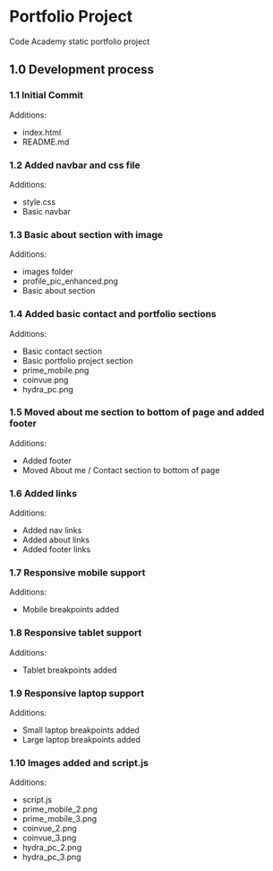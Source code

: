 # Portfolio Project

Code Academy static portfolio project

## 1.0 Development process

### 1.1 Initial Commit

Additions:

- index.html
- README.md

### 1.2 Added navbar and css file

Additions:

- style.css
- Basic navbar

### 1.3 Basic about section with image

Additions:

- images folder
- profile_pic_enhanced.png
- Basic about section

### 1.4 Added basic contact and portfolio sections

Additions:

- Basic contact section
- Basic portfolio project section
- prime_mobile.png
- coinvue.png
- hydra_pc.png

### 1.5 Moved about me section to bottom of page and added footer

Additions:

- Added footer
- Moved About me / Contact section to bottom of page

### 1.6 Added links

Additions:

- Added nav links
- Added about links
- Added footer links

### 1.7 Responsive mobile support

Additions:

- Mobile breakpoints added

### 1.8 Responsive tablet support

Additions:

- Tablet breakpoints added

### 1.9 Responsive laptop support

Additions:

- Small laptop breakpoints added
- Large laptop breakpoints added

### 1.10 Images added and script.js

Additions:

- script.js
- prime_mobile_2.png
- prime_mobile_3.png
- coinvue_2.png
- coinvue_3.png
- hydra_pc_2.png
- hydra_pc_3.png
